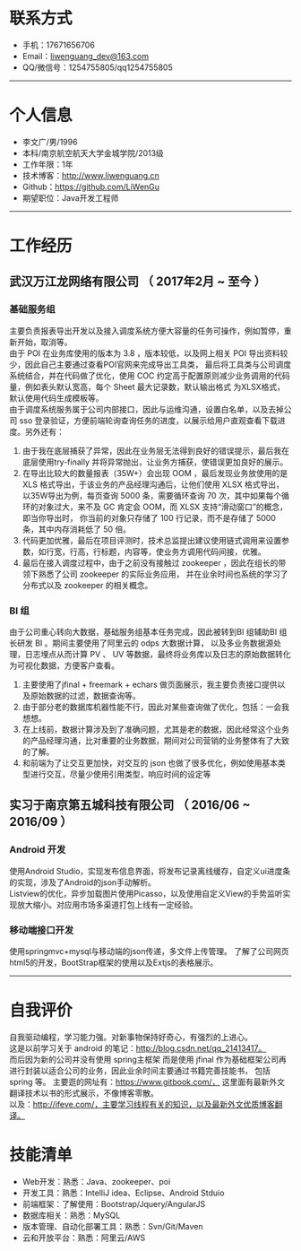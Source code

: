 # 联系方式

- 手机：17671656706
- Email：liwenguang_dev@163.com
- QQ/微信号：1254755805/qq1254755805

---

# 个人信息

 - 李文广/男/1996
 - 本科/南京航空航天大学金城学院/2013级
 - 工作年限：1年
 - 技术博客：http://www.liwenguang.cn
 - Github：https://github.com/LiWenGu
 - 期望职位：Java开发工程师

---

# 工作经历

## 武汉万江龙网络有限公司 （ 2017年2月 ~ 至今 ）

### 基础服务组
主要负责报表导出开发以及接入调度系统方便大容量的任务可操作，例如暂停，重新开始，取消等。  
由于 POI 在业务库使用的版本为 3.8 ，版本较低，以及网上相关 POI 导出资料较少，因此自己主要通过查看POI官网来完成导出工具类，
最后将工具类与公司调度系统结合，并在代码做了优化，使用 COC 约定高于配置原则减少业务调用的代码量，例如表头默认宽高，每个 Sheet 最大记录数，默认输出格式
为XLSX格式，默认使用代码生成模板等。  
由于调度系统服务属于公司内部接口，因此与运维沟通，设置白名单，以及去掉公司 sso 登录验证，方便前端轮询查询任务的进度，以展示给用户直观查看下载进度。另外还有：  
1. 由于我在底层捕获了异常，因此在业务层无法得到良好的错误提示，最后我在底层使用try-finally 并将异常抛出，让业务方捕获，使错误更加良好的展示。  
2. 在导出比较大的数量报表（35W+）会出现 OOM ，最后发现业务放使用的是 XLS 格式导出，于该业务的产品经理沟通后，让他们使用 XLSX 格式导出，
以35W导出为例，每页查询 5000 条，需要循环查询 70 次，其中如果每个循环的对象过大，来不及 GC 肯定会 OOM，而 XLSX 支持“滑动窗口”的概念，即当你导出时，
你当前的对象只存储了 100 行记录，而不是存储了 5000 条，其中内存消耗低了 50 倍。  
3. 代码更加优雅，最后在项目评测时，技术总监提出建议使用链式调用来设置参数，如行宽，行高，行标题，内容等，使业务方调用代码间接，优雅。  
4. 最后在接入调度过程中，由于之前没有接触过 zookeeper ，因此在组长的带领下熟悉了公司 zookeeper 的实际业务应用，
并在业余时间也系统的学习了分布式以及 zookeeper 的相关概念。  

### BI 组 
由于公司重心转向大数据，基础服务组基本任务完成，因此被转到BI 组辅助BI 组长研发 BI 。期间主要使用了阿里云的 odps 大数据计算，
以及多业务数据源处理，日志埋点从而计算 PV 、 UV 等数据，最终将业务库以及日志的原始数据转化为可视化数据，方便客户查看。  
1. 主要使用了jfinal + freemark + echars 做页面展示，我主要负责接口提供以及原始数据的过滤，数据查询等。
2. 由于部分老的数据库机器性能不行，因此对某些查询做了优化，包括：一会我想想。  
3. 在上线前，数据计算涉及到了准确问题，尤其是老的数据，因此经常这个业务的产品经理沟通，比对重要的业务数据，期间对公司营销的业务整体有了大致的了解。    
4. 和前端为了让交互更加快，对交互的 json 也做了很多优化，例如使用基本类型进行交互，尽量少使用引用类型，响应时间的设定等
 
## 实习于南京第五城科技有限公司 （ 2016/06 ~ 2016/09 ）

### Android 开发 
使用Android Studio，实现发布信息界面，将发布记录离线缓存，自定义ui进度条的实现，涉及了Android的json手动解析。  
Listview的优化，异步加载图片使用Picasso，以及使用自定义View的手势监听实现放大缩小。对应用市场多渠道打包上线有一定经验。

### 移动端接口开发
使用springmvc+mysql与移动端的json传递，多文件上传管理。
了解了公司网页html5的开发，BootStrap框架的使用以及Extjs的表格展示。

---

# 自我评价
自我驱动编程，学习能力强。对新事物保持好奇心，有强烈的上进心。  
这是以前学习关于 android 的笔记：http://blog.csdn.net/qq_21413417。  
而后因为新的公司并没有使用 spring主框架 而是使用 jfinal 作为基础框架公司再进行封装以适合公司的业务，因此业余时间主要通过书籍完善技能书，
包括 spring 等。 
主要逛的网址有：https://www.gitbook.com/， 这里面有最新外文翻译技术以书的形式展示，不像博客零散。  
以及：http://ifeve.com/，主要学习线程有关的知识，以及最新外文优质博客翻译。  

# 技能清单

- Web开发：熟悉：Java、zookeeper、poi
- 开发工具：熟悉：IntelliJ idea、Eclipse、Android Stduio
- 前端框架：了解使用：Bootstrap/Jquery/AngularJS
- 数据库相关：熟悉：MySQL
- 版本管理、自动化部署工具：熟悉：Svn/Git/Maven
- 云和开放平台：熟悉：阿里云/AWS
